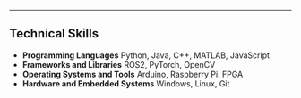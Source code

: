 ---
## Technical Skills

- **Programming Languages**  Python, Java, C++, MATLAB, JavaScript
- **Frameworks and Libraries**  ROS2, PyTorch, OpenCV
- **Operating Systems and Tools**  Arduino, Raspberry Pi. FPGA
- **Hardware and Embedded Systems**  Windows, Linux, Git
